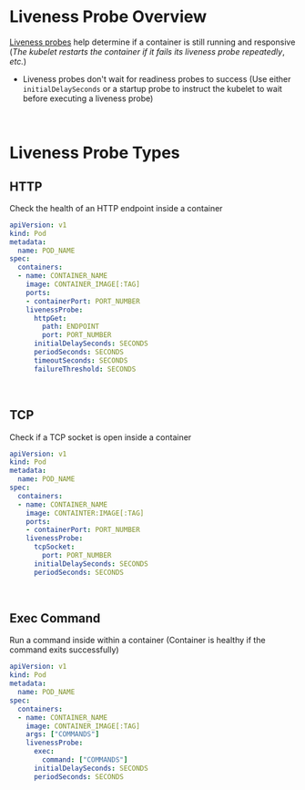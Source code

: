 # Liveness Probe Overview

[Liveness probes](https://kubernetes.io/docs/concepts/configuration/liveness-readiness-startup-probes/#liveness-probe) help determine if a container is still running and responsive (*The kubelet restarts the container if it fails its liveness probe repeatedly*, *etc.*)

* Liveness probes don't wait for readiness probes to success (Use either `initialDelaySeconds` or a startup probe to instruct the kubelet to wait before executing a liveness probe)

<br>

# Liveness Probe Types

## HTTP 

Check the health of an HTTP endpoint inside a container
```YAML
apiVersion: v1
kind: Pod
metadata:
  name: POD_NAME
spec:
  containers:
  - name: CONTAINER_NAME
    image: CONTAINER_IMAGE[:TAG]
    ports:
    - containerPort: PORT_NUMBER
    livenessProbe:
      httpGet:
        path: ENDPOINT
        port: PORT_NUMBER
      initialDelaySeconds: SECONDS
      periodSeconds: SECONDS
      timeoutSeconds: SECONDS
      failureThreshold: SECONDS
```

<br>

## TCP

Check if a TCP socket is open inside a container
```YAML
apiVersion: v1
kind: Pod
metadata:
  name: POD_NAME
spec:
  containers:
  - name: CONTAINER_NAME
    image: CONTAINTER:IMAGE[:TAG]
    ports:
    - containerPort: PORT_NUMBER
    livenessProbe:
      tcpSocket:
        port: PORT_NUMBER
      initialDelaySeconds: SECONDS
      periodSeconds: SECONDS
```

<br>

## Exec Command

Run a command inside within a container (Container is healthy if the command exits successfully)
```YAML
apiVersion: v1
kind: Pod
metadata:
  name: POD_NAME
spec:
  containers:
  - name: CONTAINER_NAME
    image: CONTAINER_IMAGE[:TAG]
    args: ["COMMANDS"]
    livenessProbe:
      exec:
        command: ["COMMANDS"]
      initialDelaySeconds: SECONDS
      periodSeconds: SECONDS
```